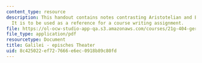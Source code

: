 ```yaml
---
content_type: resource
description: This handout contains notes contrasting Aristotelian and Epic theater.
  It is to be used as a reference for a course writing assignment.
file: https://ol-ocw-studio-app-qa.s3.amazonaws.com/courses/21g-404-german-iv-spring-2005/8c425022ef727666e6ec0918b89c80fd_MIT21G_404S05_formentheate.pdf
file_type: application/pdf
resourcetype: Document
title: Galilei - episches Theater
uid: 8c425022-ef72-7666-e6ec-0918b89c80fd
---
```

